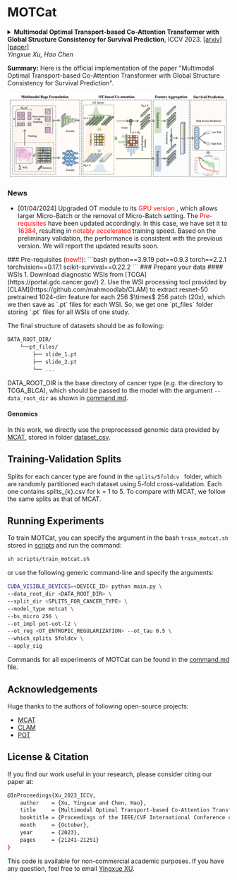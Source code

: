 # MOTCat
<details>
<summary>
  <b>Multimodal Optimal Transport-based Co-Attention Transformer with Global Structure Consistency for Survival Prediction</b>, ICCV 2023.
  <a href="https://arxiv.org/abs/2306.08330" target="blank">[arxiv]</a>
  <a href="https://openaccess.thecvf.com/content/ICCV2023/papers/Xu_Multimodal_Optimal_Transport-based_Co-Attention_Transformer_with_Global_Structure_Consistency_for_ICCV_2023_paper.pdf" target="blank">[paper]</a>
  <br><em>Yingxue Xu, Hao Chen</em></br>
</summary>

```bash
@InProceedings{Xu_2023_ICCV,
    author    = {Xu, Yingxue and Chen, Hao},
    title     = {Multimodal Optimal Transport-based Co-Attention Transformer with Global Structure Consistency for Survival Prediction},
    booktitle = {Proceedings of the IEEE/CVF International Conference on Computer Vision (ICCV)},
    month     = {October},
    year      = {2023},
    pages     = {21241-21251}
}
```
</details>

**Summary:** Here is the official implementation of the paper "Multimodal Optimal Transport-based Co-Attention Transformer with Global Structure Consistency for Survival Prediction".

<img src="imgs/overview.png" width="1500px" align="center" />

### News
<ul>
<li> [01/04/2024] Upgraded OT module to its <font color="red"> GPU version </font>, which allows larger Micro-Batch or the removal of Micro-Batch setting. The <font color="red"> Pre-requisites </font> have been updated accordingly. In this case, we have set it to <font color="red">16384</font>, resulting in  <font color="red">notably accelerated</font> training speed. Based on the preliminary validation, the performance is consistent with the previous version. We will report the updated results soon. </li>
</ul>
### Pre-requisites (<font color="red">new!!</font>):
```bash
python==3.9.19
pot==0.9.3
torch==2.2.1
torchvision==0.17.1
scikit-survival==0.22.2
```
### Prepare your data
#### WSIs
1. Download diagnostic WSIs from [TCGA](https://portal.gdc.cancer.gov/)
2. Use the WSI processing tool provided by [CLAM](https://github.com/mahmoodlab/CLAM) to extract resnet-50 pretrained 1024-dim feature for each 256 $\times$ 256 patch (20x), which we then save as `.pt` files for each WSI. So, we get one `pt_files` folder storing `.pt` files for all WSIs of one study.

The final structure of datasets should be as following:
```bash
DATA_ROOT_DIR/
    └──pt_files/
        ├── slide_1.pt
        ├── slide_2.pt
        └── ...
```

DATA_ROOT_DIR is the base directory of cancer type (e.g. the directory to TCGA_BLCA), which should be passed to the model with the argument `--data_root_dir` as shown in [command.md](./scripts/command.md).

#### Genomics
In this work, we directly use the preprocessed genomic data provided by [MCAT](https://github.com/mahmoodlab/MCAT), stored in folder [dataset_csv](./dataset_csv).

## Training-Validation Splits
Splits for each cancer type are found in the `splits/5foldcv ` folder, which are randomly partitioned each dataset using 5-fold cross-validation. Each one contains splits_{k}.csv for k = 1 to 5. To compare with MCAT, we follow the same splits as that of MCAT.

## Running Experiments
To train MOTCat, you can specify the argument in the bash `train_motcat.sh` stored in [scripts](./scripts/) and run the command:
```bash
sh scripts/train_motcat.sh
```
or use the following generic command-line and specify the arguments:
```bash
CUDA_VISIBLE_DEVICES=<DEVICE_ID> python main.py \
--data_root_dir <DATA_ROOT_DIR> \
--split_dir <SPLITS_FOR_CANCER_TYPE> \
--model_type motcat \
--bs_micro 256 \
--ot_impl pot-uot-l2 \
--ot_reg <OT_ENTROPIC_REGULARIZATION> --ot_tau 0.5 \
--which_splits 5foldcv \
--apply_sig
```
Commands for all experiments of MOTCat can be found in the [command.md](./scripts/command.md) file.

## Acknowledgements
Huge thanks to the authors of following open-source projects:
- [MCAT](https://github.com/mahmoodlab/MCAT)
- [CLAM](https://github.com/mahmoodlab/CLAM)
- [POT](https://github.com/PythonOT/POT)

## License & Citation 
If you find our work useful in your research, please consider citing our paper at:
```bash
@InProceedings{Xu_2023_ICCV,
    author    = {Xu, Yingxue and Chen, Hao},
    title     = {Multimodal Optimal Transport-based Co-Attention Transformer with Global Structure Consistency for Survival Prediction},
    booktitle = {Proceedings of the IEEE/CVF International Conference on Computer Vision (ICCV)},
    month     = {October},
    year      = {2023},
    pages     = {21241-21251}
}
```
This code is available for non-commercial academic purposes. If you have any question, feel free to email [Yingxue XU](https://innse.github.io/).
